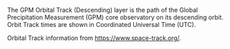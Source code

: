 The GPM Orbital Track (Descending) layer is the path of the Global Precipitation Measurement (GPM) core observatory on its descending orbit. Orbit Track times are shown in Coordinated Universal Time (UTC).

Orbital Track information from <https://www.space-track.org/>.

